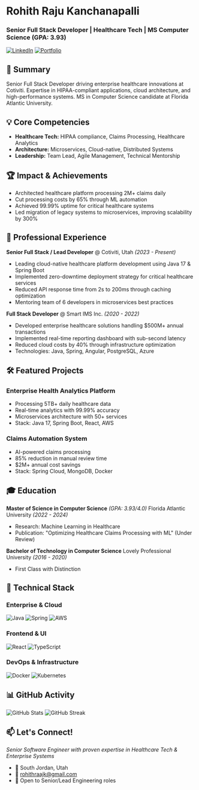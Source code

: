 # Rohith Raju Kanchanapalli
### Senior Full Stack Developer | Healthcare Tech | MS Computer Science (GPA: 3.93)

[![LinkedIn](https://img.shields.io/badge/LinkedIn-0077B5?style=for-the-badge&logo=linkedin&logoColor=white)](https://www.linkedin.com/in/rohithrajukanchanapalli/)
[![Portfolio](https://img.shields.io/badge/Portfolio-255E63?style=for-the-badge&logo=About.me&logoColor=white)](https://rohtih-fullstackdeveloper.vercel.app/)

## 🎯 Summary
Senior Full Stack Developer driving enterprise healthcare innovations at Cotiviti. Expertise in HIPAA-compliant applications, cloud architecture, and high-performance systems. MS in Computer Science candidate at Florida Atlantic University.

## 💡 Core Competencies
- **Healthcare Tech:** HIPAA compliance, Claims Processing, Healthcare Analytics
- **Architecture:** Microservices, Cloud-native, Distributed Systems
- **Leadership:** Team Lead, Agile Management, Technical Mentorship

## 🏆 Impact & Achievements
- Architected healthcare platform processing 2M+ claims daily
- Cut processing costs by 65% through ML automation
- Achieved 99.99% uptime for critical healthcare systems
- Led migration of legacy systems to microservices, improving scalability by 300%

## 💼 Professional Experience

**Senior Full Stack / Lead Developer** @ Cotiviti, Utah *(2023 - Present)*
- Leading cloud-native healthcare platform development using Java 17 & Spring Boot
- Implemented zero-downtime deployment strategy for critical healthcare services
- Reduced API response time from 2s to 200ms through caching optimization
- Mentoring team of 6 developers in microservices best practices

**Full Stack Developer** @ Smart IMS Inc. *(2020 - 2022)*
- Developed enterprise healthcare solutions handling $500M+ annual transactions
- Implemented real-time reporting dashboard with sub-second latency
- Reduced cloud costs by 40% through infrastructure optimization
- Technologies: Java, Spring, Angular, PostgreSQL, Azure

## 🛠 Featured Projects

### Enterprise Health Analytics Platform
- Processing 5TB+ daily healthcare data
- Real-time analytics with 99.99% accuracy
- Microservices architecture with 50+ services
- Stack: Java 17, Spring Boot, React, AWS

### Claims Automation System
- AI-powered claims processing
- 85% reduction in manual review time
- $2M+ annual cost savings
- Stack: Spring Cloud, MongoDB, Docker

## 🎓 Education

**Master of Science in Computer Science** *(GPA: 3.93/4.0)*
Florida Atlantic University *(2022 - 2024)*
- Research: Machine Learning in Healthcare
- Publication: "Optimizing Healthcare Claims Processing with ML" (Under Review)

**Bachelor of Technology in Computer Science**
Lovely Professional University *(2016 - 2020)*
- First Class with Distinction

## 🔧 Technical Stack

### Enterprise & Cloud
![Java](https://img.shields.io/badge/java-%23ED8B00.svg?style=for-the-badge&logo=openjdk&logoColor=white)
![Spring](https://img.shields.io/badge/spring-%236DB33F.svg?style=for-the-badge&logo=spring&logoColor=white)
![AWS](https://img.shields.io/badge/AWS-%23FF9900.svg?style=for-the-badge&logo=amazon-aws&logoColor=white)

### Frontend & UI
![React](https://img.shields.io/badge/react-%2320232a.svg?style=for-the-badge&logo=react&logoColor=%2361DAFB)
![TypeScript](https://img.shields.io/badge/typescript-%23007ACC.svg?style=for-the-badge&logo=typescript&logoColor=white)

### DevOps & Infrastructure
![Docker](https://img.shields.io/badge/docker-%230db7ed.svg?style=for-the-badge&logo=docker&logoColor=white)
![Kubernetes](https://img.shields.io/badge/kubernetes-%23326ce5.svg?style=for-the-badge&logo=kubernetes&logoColor=white)

## 📊 GitHub Activity
![GitHub Stats](https://github-readme-stats.vercel.app/api?username=punisher007007&show_icons=true&theme=radical)
![GitHub Streak](https://github-readme-streak-stats.herokuapp.com/?user=punisher007007&theme=radical)

## 📫 Let's Connect!
*Senior Software Engineer with proven expertise in Healthcare Tech & Enterprise Systems*
- 📍 South Jordan, Utah
- 📧 rohithraajk@gmail.com
- 💼 Open to Senior/Lead Engineering roles